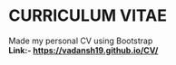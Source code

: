 # CURRICULUM VITAE
Made my personal CV using Bootstrap 
<br>
<b>Link:- https://vadansh19.github.io/CV/  </b>
